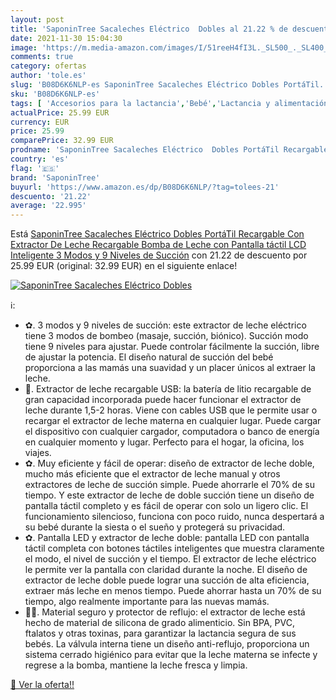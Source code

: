 ```yaml
---
layout: post
title: 'SaponinTree Sacaleches Eléctrico  Dobles al 21.22 % de descuento'
date: 2021-11-30 15:04:30
image: 'https://m.media-amazon.com/images/I/51reeH4fI3L._SL500_._SL400_.jpg'
comments: true
category: ofertas
author: 'tole.es'
slug: 'B08D6K6NLP-es SaponinTree Sacaleches Eléctrico Dobles PortáTil...'
sku: 'B08D6K6NLP-es'
tags: [ 'Accesorios para la lactancia','Bebé','Lactancia y alimentación','Sacaleches','sacaleches','saponintree', ]
actualPrice: 25.99 EUR
currency: EUR
price: 25.99
comparePrice: 32.99 EUR
prodname: 'SaponinTree Sacaleches Eléctrico  Dobles PortáTil Recargable Con Extractor De Leche  Recargable Bomba de Leche con Pantalla táctil LCD Inteligente  3 Modos y 9 Niveles de Succión'
country: 'es'
flag: '🇪🇸'
brand: 'SaponinTree'
buyurl: 'https://www.amazon.es/dp/B08D6K6NLP/?tag=tolees-21'
descuento: '21.22'
average: '22.995'
---
```


Está [SaponinTree Sacaleches Eléctrico  Dobles PortáTil Recargable Con Extractor De Leche  Recargable Bomba de Leche con Pantalla táctil LCD Inteligente  3 Modos y 9 Niveles de Succión](https://www.amazon.es/dp/B08D6K6NLP/?tag=tolees-21) con 21.22 de descuento por 25.99 EUR (original: 32.99 EUR) en el siguiente enlace!

[![SaponinTree Sacaleches Eléctrico  Dobles](https://m.media-amazon.com/images/I/51reeH4fI3L._SL500_._SL400_.jpg)](https://www.amazon.es/dp/B08D6K6NLP/?tag=tolees-21)

ℹ️:

- ✿. 3 modos y 9 niveles de succión: este extractor de leche eléctrico tiene 3 modos de bombeo (masaje, succión, biónico). Succión modo tiene 9 niveles para ajustar. Puede controlar fácilmente la succión, libre de ajustar la potencia. El diseño natural de succión del bebé proporciona a las mamás una suavidad y un placer únicos al extraer la leche.
- 👶. Extractor de leche recargable USB: la batería de litio recargable de gran capacidad incorporada puede hacer funcionar el extractor de leche durante 1,5-2 horas. Viene con cables USB que le permite usar o recargar el extractor de leche materna en cualquier lugar. Puede cargar el dispositivo con cualquier cargador, computadora o banco de energía en cualquier momento y lugar. Perfecto para el hogar, la oficina, los viajes.
- ✿. Muy eficiente y fácil de operar: diseño de extractor de leche doble, mucho más eficiente que el extractor de leche manual y otros extractores de leche de succión simple. Puede ahorrarle el 70% de su tiempo. Y este extractor de leche de doble succión tiene un diseño de pantalla táctil completo y es fácil de operar con solo un ligero clic. El funcionamiento silencioso, funciona con poco ruido, nunca despertará a su bebé durante la siesta o el sueño y protegerá su privacidad.
- ✿. Pantalla LED y extractor de leche doble: pantalla LED con pantalla táctil completa con botones táctiles inteligentes que muestra claramente el modo, el nivel de succión y el tiempo. El extractor de leche eléctrico le permite ver la pantalla con claridad durante la noche. El diseño de extractor de leche doble puede lograr una succión de alta eficiencia, extraer más leche en menos tiempo. Puede ahorrar hasta un 70% de su tiempo, algo realmente importante para las nuevas mamás.
- 👶🏻. Material seguro y protector de reflujo: el extractor de leche está hecho de material de silicona de grado alimenticio. Sin BPA, PVC, ftalatos y otras toxinas, para garantizar la lactancia segura de sus bebés. La válvula interna tiene un diseño anti-reflujo, proporciona un sistema cerrado higiénico para evitar que la leche materna se infecte y regrese a la bomba, mantiene la leche fresca y limpia.

[🛒 Ver la oferta!!](https://www.amazon.es/dp/B08D6K6NLP/?tag=tolees-21)
